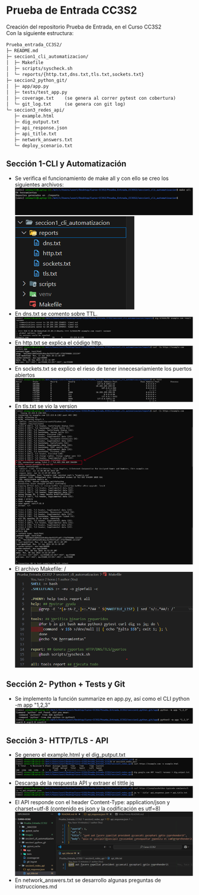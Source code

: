 # Prueba de Entrada CC3S2
Creación del repositorio Prueba de Entrada, en el Curso CC3S2 \
Con la siguiente estructura:
```
Prueba_entrada_CC3S2/
├─ README.md
├─ seccion1_cli_automatizacion/
│  ├─ Makefile
│  ├─ scripts/syscheck.sh
│  └─ reports/{http.txt,dns.txt,tls.txt,sockets.txt}
├─ seccion2_python_git/
│  ├─ app/app.py
│  ├─ tests/test_app.py
│  ├─ coverage.txt    (se genera al correr pytest con cobertura)
│  └─ git_log.txt     (se genera con git log)
└─ seccion3_redes_api/
   ├─ example.html
   ├─ dig_output.txt
   ├─ api_response.json
   ├─ api_title.txt
   ├─ network_answers.txt
   └─ deploy_scenario.txt
```
## Sección 1-CLI y Automatización
- Se verifica el funcionamiento de make all y con ello se creo los siguientes archivos:
  ![Funcionamiento de make all](https://github.com/Odsmar11/Curso-CC3S2/blob/main/Prueba_Entrada_CC3S2/images/image1.png?raw=true)
  ![Make all - Archivos](https://github.com/Odsmar11/Curso-CC3S2/blob/main/Prueba_Entrada_CC3S2/images/image2.png?raw=true)
- En dns.txt se comento sobre TTL.
  ![Make all - Archivos](https://github.com/Odsmar11/Curso-CC3S2/blob/main/Prueba_Entrada_CC3S2/images/image6.png?raw=true)
- En http.txt se explica el código http.
  ![Make all - Archivos](https://github.com/Odsmar11/Curso-CC3S2/blob/main/Prueba_Entrada_CC3S2/images/image4.png?raw=true)
- En sockets.txt se explico el rieso de tener innecesariamiente los puertos abiertos
  ![Make all - Archivos](https://github.com/Odsmar11/Curso-CC3S2/blob/main/Prueba_Entrada_CC3S2/images/image5.png?raw=true)
- En tls.txt se vio la version
  ![Make all - Archivos](https://github.com/Odsmar11/Curso-CC3S2/blob/main/Prueba_Entrada_CC3S2/images/image3.png?raw=true)
- El archivo Makefile: /
  ![Make all - Archivos](https://github.com/Odsmar11/Curso-CC3S2/blob/main/Prueba_Entrada_CC3S2/images/image7.png?raw=true)

## Sección 2- Python + Tests y Git
- Se implemento la función summarize en app.py, así como el CLI python -m app "1,2,3"
  ![Make all - Archivos](https://github.com/Odsmar11/Curso-CC3S2/blob/main/Prueba_Entrada_CC3S2/images/image8.png?raw=true)

## Sección 3- HTTP/TLS - API
- Se genero el example.html y el dig_putput.txt
  ![Make all - Archivos](https://github.com/Odsmar11/Curso-CC3S2/blob/main/Prueba_Entrada_CC3S2/images/image9.png?raw=true)
- Descarga de la respuesta API y extraer el tittle jq
  ![Make all - Archivos](https://github.com/Odsmar11/Curso-CC3S2/blob/main/Prueba_Entrada_CC3S2/images/image10.png?raw=true)
- El API responde con el header Content-Type: application/json y charset=utf-8 (contenido es json y la codificación es utf=8)
  ![Make all - Archivos](https://github.com/Odsmar11/Curso-CC3S2/blob/main/Prueba_Entrada_CC3S2/images/image11.png?raw=true)
- En network_answers.txt se desarrollo algunas preguntas de instrucciones.md
